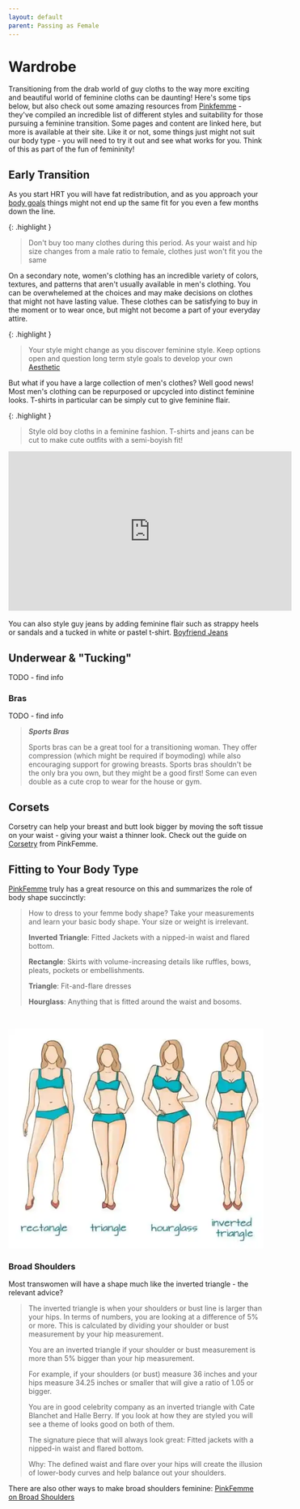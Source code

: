 ```yaml
---
layout: default
parent: Passing as Female
---
```


# Wardrobe

Transitioning from the drab world of guy cloths to the way more exciting and beautiful world of feminine cloths can be daunting! Here's some tips below, but also check out some amazing resources from [Pinkfemme](https://pinkfemme.com/category/style-and-fashion/) - they've compiled an incredible list of different styles and suitability for those pursuing a feminine transition. Some pages and content are linked here, but more is available at their site. Like it or not, some things just might not suit our body type - you will need to try it out and see what works for you. Think of this as part of the fun of femininity!

## Early Transition

As you start HRT you will have fat redistribution, and as you approach your [body goals](FITNESS) things might not end up the same fit for you even a few months down the line.

{: .highlight }
> Don't buy too many clothes during this period. As your waist and hip size changes from a male ratio to female, clothes just won't fit you the same

On a secondary note, women's clothing has an incredible variety of colors, textures, and patterns that aren't usually available in men's clothing. You can be overwhelemed at the choices and may make decisions on clothes that might not have lasting value. These clothes can be satisfying to buy in the moment or to wear once, but might not become a part of your everyday attire.

{: .highlight }
> Your style might change as you discover feminine style. Keep options open and question long term style goals to develop your own [Aesthetic](AESTHETICS)

But what if you have a large collection of men's clothes? Well good news! Most men's clothing can be repurposed or upcycled into distinct feminine looks. T-shirts in particular can be simply cut to give feminine flair.

{: .highlight }
> Style old boy cloths in a feminine fashion. T-shirts and jeans can be cut to make cute outfits with a semi-boyish fit!

<iframe width="560" height="315" src="https://www.youtube.com/embed/YLkYStVgBSA" title="YouTube video player" frameborder="0" allow="accelerometer; autoplay; clipboard-write; encrypted-media; gyroscope; picture-in-picture; web-share" allowfullscreen></iframe>

<br>

You can also style guy jeans by adding feminine flair such as strappy heels or sandals and a tucked in white or pastel t-shirt. [Boyfriend Jeans](https://pinkfemme.com/tips-and-tricks-to-make-boyfriend-jeans-look-feminine/)

## Underwear & "Tucking"

TODO - find info

### Bras

TODO - find info

> ***Sports Bras***
>
> Sports bras can be a great tool for a transitioning woman. They offer compression (which might be required if boymoding) while also encouraging support for growing breasts. Sports bras shouldn't be the only bra you own, but they might be a good first! Some can even double as a cute crop to wear for the house or gym.

## Corsets

Corsetry can help your breast and butt look bigger by moving the soft tissue on your waist - giving your waist a thinner look. Check out the guide on [Corsetry](https://pinkfemme.com/starting-out-waist-training-beginners-guide-to-corsets/) from PinkFemme.

## Fitting to Your Body Type

[PinkFemme](https://pinkfemme.com/how-to-dress-to-your-femme-body-shape/) truly has a great resource on this and summarizes the role of body shape succinctly:

> How to dress to your femme body shape? Take your measurements and learn your basic body shape. Your size or weight is irrelevant.
>
>**Inverted Triangle**: Fitted Jackets with a nipped-in waist and flared bottom.
>
>**Rectangle**: Skirts with volume-increasing details like ruffles, bows, pleats, pockets or embellishments.
>
>**Triangle**: Fit-and-flare dresses
>
>**Hourglass**: Anything that is fitted around the waist and bosoms.

<br>

![](../../media/body_shape.webp)

### Broad Shoulders

Most transwomen will have a shape much like the inverted triangle - the relevant advice?

> The inverted triangle is when your shoulders or bust line is larger than your hips. In terms of numbers, you are looking at a difference of 5% or more. This is calculated by dividing your shoulder or bust measurement by your hip measurement.
>
> You are an inverted triangle if your shoulder or bust measurement is more than 5% bigger than your hip measurement.
>
> For example, if your shoulders (or bust) measure 36 inches and your hips measure 34.25 inches or smaller that will give a ratio of 1.05 or bigger.
>
>You are in good celebrity company as an inverted triangle with Cate Blanchet and Halle Berry. If you look at how they are styled you will see a theme of looks good on both of them.
>
> The signature piece that will always look great: Fitted jackets with a nipped-in waist and flared bottom.
>
> Why: The defined waist and flare over your hips will create the illusion of lower-body curves and help balance out your shoulders.

There are also other ways to make broad shoulders feminine: [PinkFemme on Broad Shoulders](https://pinkfemme.com/making-broad-shoulders-look-more-feminine/)